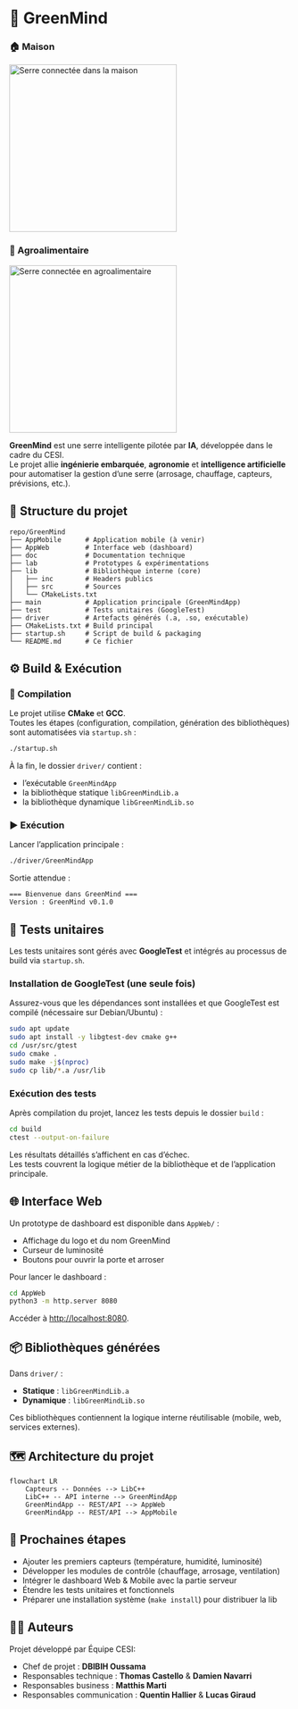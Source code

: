 # 🌱 GreenMind

### 🏠 Maison

<img src="lab/serreMaison.png" alt="Serre connectée dans la maison" width="300"/>

### 🥕 Agroalimentaire

<img src="lab/serreAgro.png" alt="Serre connectée en agroalimentaire" width="300"/>

**GreenMind** est une serre intelligente pilotée par **IA**, développée dans le cadre du CESI.  
Le projet allie **ingénierie embarquée**, **agronomie** et **intelligence artificielle** pour automatiser la gestion d’une serre (arrosage, chauffage, capteurs, prévisions, etc.).


## 📁 Structure du projet

```
repo/GreenMind
├── AppMobile      # Application mobile (à venir)
├── AppWeb         # Interface web (dashboard)
├── doc            # Documentation technique
├── lab            # Prototypes & expérimentations
├── lib            # Bibliothèque interne (core)
│   ├── inc        # Headers publics
│   ├── src        # Sources
│   └── CMakeLists.txt
├── main           # Application principale (GreenMindApp)
├── test           # Tests unitaires (GoogleTest)
├── driver         # Artefacts générés (.a, .so, exécutable)
├── CMakeLists.txt # Build principal
├── startup.sh     # Script de build & packaging
└── README.md      # Ce fichier
```

## ⚙️ Build & Exécution

### 🔨 Compilation

Le projet utilise **CMake** et **GCC**.  
Toutes les étapes (configuration, compilation, génération des bibliothèques) sont automatisées via `startup.sh` :

```bash
./startup.sh
```

À la fin, le dossier `driver/` contient :
- l’exécutable `GreenMindApp`
- la bibliothèque statique `libGreenMindLib.a`
- la bibliothèque dynamique `libGreenMindLib.so`

### ▶️ Exécution

Lancer l’application principale :

```bash
./driver/GreenMindApp
```

Sortie attendue :
```
=== Bienvenue dans GreenMind ===
Version : GreenMind v0.1.0
```

## 🧪 Tests unitaires

Les tests unitaires sont gérés avec **GoogleTest** et intégrés au processus de build via `startup.sh`.

### Installation de GoogleTest (une seule fois)

Assurez-vous que les dépendances sont installées et que GoogleTest est compilé (nécessaire sur Debian/Ubuntu) :

```bash
sudo apt update
sudo apt install -y libgtest-dev cmake g++
cd /usr/src/gtest
sudo cmake .
sudo make -j$(nproc)
sudo cp lib/*.a /usr/lib
```

### Exécution des tests

Après compilation du projet, lancez les tests depuis le dossier `build` :

```bash
cd build
ctest --output-on-failure
```

Les résultats détaillés s’affichent en cas d’échec.  
Les tests couvrent la logique métier de la bibliothèque et de l’application principale.

## 🌐 Interface Web

Un prototype de dashboard est disponible dans `AppWeb/` :

- Affichage du logo et du nom GreenMind
- Curseur de luminosité
- Boutons pour ouvrir la porte et arroser

Pour lancer le dashboard :

```bash
cd AppWeb
python3 -m http.server 8080
```
Accéder à [http://localhost:8080](http://localhost:8080).

## 📦 Bibliothèques générées

Dans `driver/` :
- **Statique** : `libGreenMindLib.a`
- **Dynamique** : `libGreenMindLib.so`

Ces bibliothèques contiennent la logique interne réutilisable (mobile, web, services externes).

## 🗺️ Architecture du projet

```mermaid
flowchart LR
    Capteurs -- Données --> LibC++
    LibC++ -- API interne --> GreenMindApp
    GreenMindApp -- REST/API --> AppWeb
    GreenMindApp -- REST/API --> AppMobile
```

## 🚀 Prochaines étapes

- Ajouter les premiers capteurs (température, humidité, luminosité)
- Développer les modules de contrôle (chauffage, arrosage, ventilation)
- Intégrer le dashboard Web & Mobile avec la partie serveur
- Étendre les tests unitaires et fonctionnels
- Préparer une installation système (`make install`) pour distribuer la lib


## 👨‍💻 Auteurs

Projet développé par Équipe CESI:

- Chef de projet                : **DBIBIH Oussama**
- Responsables technique        : **Thomas Castello** & **Damien Navarri**
- Responsables business         : **Matthis Marti**
- Responsables communication    : **Quentin Hallier** & **Lucas Giraud**